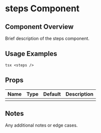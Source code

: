 # steps Component

## Component Overview

Brief description of the steps component.

## Usage Examples

`tsx
<steps />
`

## Props

| Name | Type | Default | Description |
| ---- | ---- | ------- | ----------- |
|      |      |         |             |

## Notes

Any additional notes or edge cases.
